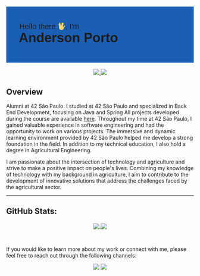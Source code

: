 
![Hi](./img/header.png)

 <p align=center>
 <a href= "https://leetcode.com/andersonporto/"target="_blank"><img src="https://img.shields.io/badge/-LeetCode-FFA116?style=for-the-badge&logo=LeetCode&logoColor=white"/>
 <a href= "https://www.codingame.com/profile/e8f78754de8dc6139e74db1abf044ecf1100254"target="_blank"><img src="https://img.shields.io/badge/-CodinGame-000000?style=for-the-badge&logo=CodinGame&logoColor=white"/>
 </a> 

## Overview

Alumni at 42 São Paulo. I studied at 42 São Paulo and specialized in Back End Development, focusing on Java and Spring All projects developed during the course are available [here](https://github.com/andersonhsporto/ft-cursus).
Throughout my time at 42 São Paulo, I gained valuable experience in software engineering and had the opportunity to work on various projects. The immersive and dynamic learning environment provided by 42 São Paulo helped me develop a strong foundation in the field.
In addition to my technical education, I also hold a degree in Agricultural Engineering.

I am passionate about the intersection of technology and agriculture and strive to make a positive impact on people's lives. Combining my knowledge of technology with my background in agriculture, I aim to contribute to the development of innovative solutions that address the challenges faced by the agricultural sector.

<hr>
<!-- <img src="https://raw.githubusercontent.com/JongeunKeum/JongeunKeum/main/profile-summary-card-output/github/0-profile-details.svg" width="60%"> <img src="https://raw.githubusercontent.com/JongeunKeum/JongeunKeum/main/profile-summary-card-output/github/3-stats.svg" width="30%"> -->

## GitHub Stats:

<p align="center">
  <a href="https://github.com/andersonhsporto">
  <img
      decoding="async" loading="lazy"
      align="center"
      height="160em"
      src="https://github-readme-stats-beta-flame.vercel.app/api/top-langs/?username=andersonhsporto&&hide=c,jupyter%20notebook,Makefile&layout=compact&theme=prussian"

</a>  
  <a href="https://github.com/andersonhsporto">
    <img
      decoding="async" loading="lazy"
      align="center"
      height="160em"
      src="https://github-readme-stats-beta-flame.vercel.app/api?username=andersonhsporto&rank_icon=github&theme=prussian&show_icons=true" />
  </a>
</p>

<br/>
 
 If you would like to learn more about my work or connect with me, please feel free to reach out through the following channels:

<p align=center>
<a href="mailto:anderson.higo2@gmail.com" target="_blank"><img src="https://img.shields.io/badge/Gmail-D14836?style=for-the-badge&logo=gmail&logoColor=white"/></a> 
<a href= "https://www.linkedin.com/in/andersonhsporto/"target="_blank"><img src="https://img.shields.io/badge/LinkedIn-0077B5?style=for-the-badge&logo=linkedin&logoColor=white"/>
 </a> 


<br>
